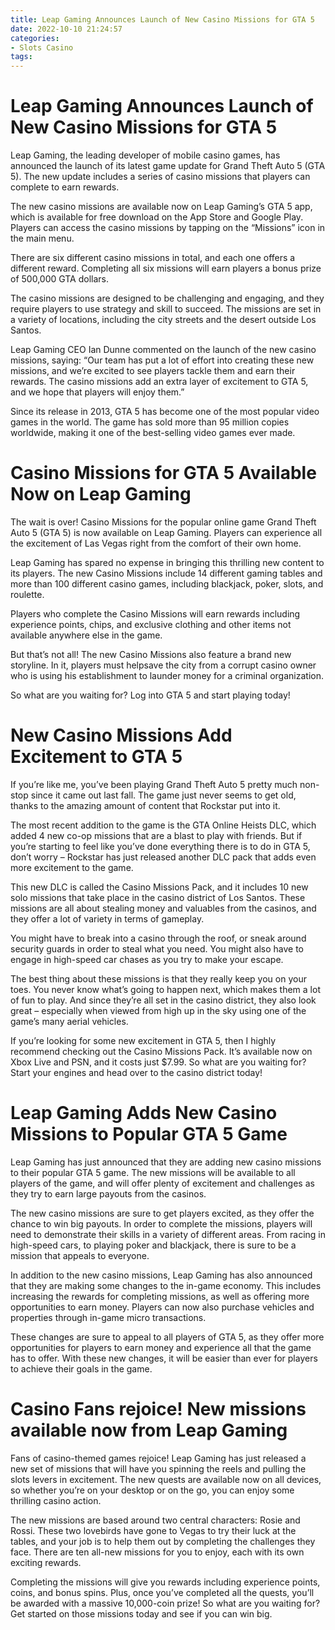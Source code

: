 ```yaml
---
title: Leap Gaming Announces Launch of New Casino Missions for GTA 5
date: 2022-10-10 21:24:57
categories:
- Slots Casino
tags:
---
```



#  Leap Gaming Announces Launch of New Casino Missions for GTA 5

Leap Gaming, the leading developer of mobile casino games, has announced the launch of its latest game update for Grand Theft Auto 5 (GTA 5). The new update includes a series of casino missions that players can complete to earn rewards.

The new casino missions are available now on Leap Gaming’s GTA 5 app, which is available for free download on the App Store and Google Play. Players can access the casino missions by tapping on the “Missions” icon in the main menu.

There are six different casino missions in total, and each one offers a different reward. Completing all six missions will earn players a bonus prize of 500,000 GTA dollars.

The casino missions are designed to be challenging and engaging, and they require players to use strategy and skill to succeed. The missions are set in a variety of locations, including the city streets and the desert outside Los Santos.

Leap Gaming CEO Ian Dunne commented on the launch of the new casino missions, saying: “Our team has put a lot of effort into creating these new missions, and we’re excited to see players tackle them and earn their rewards. The casino missions add an extra layer of excitement to GTA 5, and we hope that players will enjoy them.”

Since its release in 2013, GTA 5 has become one of the most popular video games in the world. The game has sold more than 95 million copies worldwide, making it one of the best-selling video games ever made.

#  Casino Missions for GTA 5 Available Now on Leap Gaming

The wait is over! Casino Missions for the popular online game Grand Theft Auto 5 (GTA 5) is now available on Leap Gaming. Players can experience all the excitement of Las Vegas right from the comfort of their own home.

Leap Gaming has spared no expense in bringing this thrilling new content to its players. The new Casino Missions include 14 different gaming tables and more than 100 different casino games, including blackjack, poker, slots, and roulette.

Players who complete the Casino Missions will earn rewards including experience points, chips, and exclusive clothing and other items not available anywhere else in the game.

But that’s not all! The new Casino Missions also feature a brand new storyline. In it, players must helpsave the city from a corrupt casino owner who is using his establishment to launder money for a criminal organization.

So what are you waiting for? Log into GTA 5 and start playing today!

#  New Casino Missions Add Excitement to GTA 5

If you’re like me, you’ve been playing Grand Theft Auto 5 pretty much non-stop since it came out last fall. The game just never seems to get old, thanks to the amazing amount of content that Rockstar put into it.

The most recent addition to the game is the GTA Online Heists DLC, which added 4 new co-op missions that are a blast to play with friends. But if you’re starting to feel like you’ve done everything there is to do in GTA 5, don’t worry – Rockstar has just released another DLC pack that adds even more excitement to the game.

This new DLC is called the Casino Missions Pack, and it includes 10 new solo missions that take place in the casino district of Los Santos. These missions are all about stealing money and valuables from the casinos, and they offer a lot of variety in terms of gameplay.

You might have to break into a casino through the roof, or sneak around security guards in order to steal what you need. You might also have to engage in high-speed car chases as you try to make your escape.

The best thing about these missions is that they really keep you on your toes. You never know what’s going to happen next, which makes them a lot of fun to play. And since they’re all set in the casino district, they also look great – especially when viewed from high up in the sky using one of the game’s many aerial vehicles.

If you’re looking for some new excitement in GTA 5, then I highly recommend checking out the Casino Missions Pack. It’s available now on Xbox Live and PSN, and it costs just $7.99. So what are you waiting for? Start your engines and head over to the casino district today!

#  Leap Gaming Adds New Casino Missions to Popular GTA 5 Game

Leap Gaming has just announced that they are adding new casino missions to their popular GTA 5 game. The new missions will be available to all players of the game, and will offer plenty of excitement and challenges as they try to earn large payouts from the casinos.

The new casino missions are sure to get players excited, as they offer the chance to win big payouts. In order to complete the missions, players will need to demonstrate their skills in a variety of different areas. From racing in high-speed cars, to playing poker and blackjack, there is sure to be a mission that appeals to everyone.

In addition to the new casino missions, Leap Gaming has also announced that they are making some changes to the in-game economy. This includes increasing the rewards for completing missions, as well as offering more opportunities to earn money. Players can now also purchase vehicles and properties through in-game micro transactions.

These changes are sure to appeal to all players of GTA 5, as they offer more opportunities for players to earn money and experience all that the game has to offer. With these new changes, it will be easier than ever for players to achieve their goals in the game.

#  Casino Fans rejoice! New missions available now from Leap Gaming

Fans of casino-themed games rejoice! Leap Gaming has just released a new set of missions that will have you spinning the reels and pulling the slots levers in excitement. The new quests are available now on all devices, so whether you’re on your desktop or on the go, you can enjoy some thrilling casino action.

The new missions are based around two central characters: Rosie and Rossi. These two lovebirds have gone to Vegas to try their luck at the tables, and your job is to help them out by completing the challenges they face. There are ten all-new missions for you to enjoy, each with its own exciting rewards.

Completing the missions will give you rewards including experience points, coins, and bonus spins. Plus, once you’ve completed all the quests, you’ll be awarded with a massive 10,000-coin prize! So what are you waiting for? Get started on those missions today and see if you can win big.